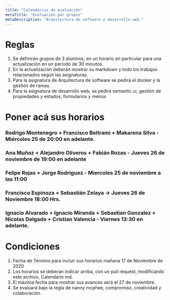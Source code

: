 ```yaml
---
title: "Calendarios de evaluación"
metaTitle: "Evaluación por grupos"
metaDescription: "Arquitectura de software y desarrollo web."
---
```


# Reglas

1. Se definirán grupos de 3 alumnos, en un horario en particular para una actualización en un periodo de 30 minutos.
2. En la actualización deberán mostrar su markdown y todo los trabajos relacionados según las asignaturas.
3. Para la asignatura de Arquitectura de software se pedirá el docker y la gestión de ramas.
4. Para la asignatura de desarrollo web, se pedirá semantic ui, gestión de propiedades y estados, formularios y menús


# Poner acá sus horarios

### Rodrigo Montenegro + Francisco Beltrami + Makarena Silva - Miércoles 25 de 20:00 en adelante. 
### Ana Muñoz + Alejandro Oliveros + Fabián Rozas - Jueves 26 de noviembre de 19:00 en adelante

### Felipe Rojas + Jorge Rodriguez - Miercoles 25 de noviembre a las 11:00

### Francisco Espinoza + Sebastián Zelaya -> Jueves 26 de Noviembre 18:00 Hrs.

### Ignacio Alvarado + Ignacio Miranda + Sebastian Gonzalez + Nicolas Delgado + Cristian Valencia - Viernes 13:30 en adelante.
# Condiciones


1. Fecha de Termino para incluir sus horarios mañana 17 de Noviembre de 2020
2. Los horarios se deberan indicar arriba, con un pull request, modificando este archivo, Calendario md.
3. El máxima fecha para mostrar sus avances será el 27 de noviembre.
4. Se evaluará bajo la regla de nanny mcphee, compromiso, creatividad y colaboración.



